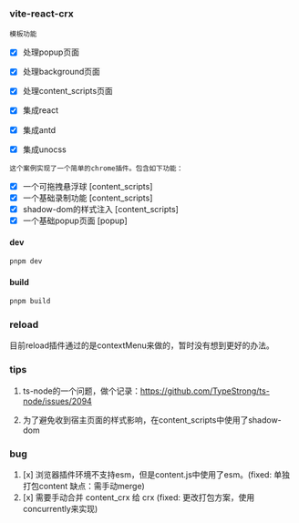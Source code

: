### vite-react-crx
`模板功能`
- [x] 处理popup页面
- [x] 处理background页面
- [x] 处理content_scripts页面
- [x] 集成react
- [x] 集成antd
- [x] 集成unocss


`这个案例实现了一个简单的chrome插件。包含如下功能：`
- [x] 一个可拖拽悬浮球 [content_scripts]
- [x] 一个基础录制功能 [content_scripts]
- [x] shadow-dom的样式注入 [content_scripts]
- [x] 一个基础popup页面 [popup]

#### dev
```bash
pnpm dev
```

#### build
```bash
pnpm build
```

### reload
目前reload插件通过的是contextMenu来做的，暂时没有想到更好的办法。

### tips
1. ts-node的一个问题，做个记录：https://github.com/TypeStrong/ts-node/issues/2094

2. 为了避免收到宿主页面的样式影响，在content_scripts中使用了shadow-dom

### bug
1. [x] 浏览器插件环境不支持esm，但是content.js中使用了esm。(fixed: 单独打包content 缺点：需手动merge)
2. [x] 需要手动合并 content_crx 给 crx (fixed: 更改打包方案，使用concurrently来实现)
